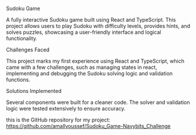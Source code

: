 Sudoku Game

A fully interactive Sudoku game built using React and TypeScript. This project allows users to play Sudoku with difficulty levels, provides hints, and solves puzzles, showcasing a user-friendly interface and logical functionality.

Challenges Faced

This project marks my first experience using React and TypeScript, which came with a few challenges, such as managing states in react, implementing and debugging the Sudoku solving logic and validation functions.

Solutions Implemented

Several components were built for a cleaner code.
The solver and validation logic were tested extensively to ensure accuracy.

this is the GitHub repository for my project:
https://github.com/amallyoussef/Sudoku_Game-Navybits_Challenge
